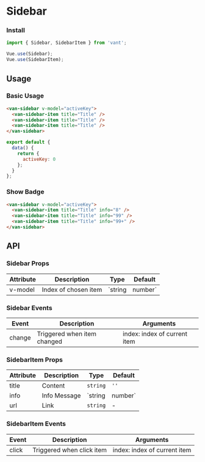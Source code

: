 # Sidebar

### Install

``` javascript
import { Sidebar, SidebarItem } from 'vant';

Vue.use(Sidebar);
Vue.use(SidebarItem);
```

## Usage

### Basic Usage

```html
<van-sidebar v-model="activeKey">
  <van-sidebar-item title="Title" />
  <van-sidebar-item title="Title" />
  <van-sidebar-item title="Title" />
</van-sidebar>
```

``` javascript
export default {
  data() {
    return {
      activeKey: 0
    };
  }
};
```

### Show Badge

```html
<van-sidebar v-model="activeKey">
  <van-sidebar-item title="Title" info="8" />
  <van-sidebar-item title="Title" info="99" />
  <van-sidebar-item title="Title" info="99+" />
</van-sidebar>
```

## API

### Sidebar Props

| Attribute | Description | Type | Default |
|------|------|------|------|
| v-model | Index of chosen item | `string | number` | `0` |

### Sidebar Events

| Event | Description | Arguments |
|------|------|------|
| change | Triggered when item changed | index: index of current item |

### SidebarItem Props

| Attribute | Description | Type | Default |
|------|------|------|------|
| title | Content | `string` | `''` |
| info | Info Message | `string | number` | `''` |
| url | Link | `string` | - |

### SidebarItem Events

| Event | Description | Arguments |
|------|------|------|
| click | Triggered when click item | index: index of current item |
